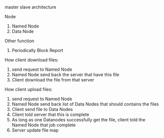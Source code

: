 master slave architecture

Node 
1. Named Node
2. Data Node 

Other function
1. Periodically Block Report

How client download files:
1. send request to Named Node
2. Named Node send back the server that have this file
3. Client download the file from that server

How client upload files:
1. send request to Named Node
2. Named Node send back list of Data Nodes that should contains the files
3. Client send file to Data Nodes
4. Client told server that this is complete
5. As long as one Datanodes successfully get the file, client told the Named Node that job complete
6. Server update file map